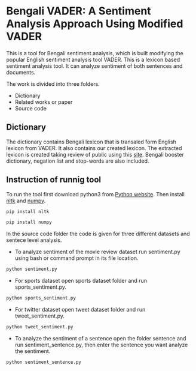 # Bengali VADER: A Sentiment Analysis Approach Using Modified VADER
This is a tool for Bengali sentiment analysis, which is built modifying the popular English sentiment analysis tool VADER. This is a lexicon based sentiment analysis tool. It can analyze sentiment of both sentences and documents.

The work is divided into three folders.
* Dictionary
* Related works or paper
* Source code

## Dictionary
The dictionary contains Bengali lexicon that is transaled form English lexicon from VADER. It also contains our created lexicon. The extracted lexicon is created taking review of public using this [site](http://imran03.pythonanywhere.com/). Bengali booster dictionary, negation list and stop-words are also included.

## Instruction of runnig tool
To run the tool first download python3 from [Python website](https://www.python.org/). Then install [nltk](https://www.nltk.org/) and [numpy](http://www.numpy.org/).
```bash
pip install nltk
```
```bash
pip install numpy
```
In the source code folder the code is given for three different datasets and sentece level analysis.

* To analyze sentiment of the movie review dataset run sentiment.py using bash or command prompt in its file location.
```bash
python sentiment.py
```
* For sports dataset open sports dataset folder and run sports_sentiment.py.
```bash
python sports_sentiment.py
```
* For twitter dataset open tweet dataset folder and run tweet_sentiment.py.
```bash
python tweet_sentiment.py
```
* To analyze the sentiment of a sentence open the folder sentence and run sentiment_sentence.py, then enter the sentence you want analyze the sentiment.
```bash
python sentiment_sentence.py
```

